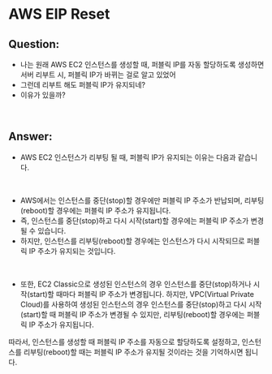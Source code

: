 # AWS EIP Reset

## Question:

- 나는 원래 AWS EC2 인스턴스를 생성할 때, 퍼블릭 IP를 자동 할당하도록 생성하면 서버 리부트 시, 퍼블릭 IP가 바뀌는 걸로 알고 있었어
- 그런데 리부트 해도 퍼블릭 IP가 유지되네? 
- 이유가 있을까?

<br>

## Answer:

- AWS EC2 인스턴스가 리부팅 될 때, 퍼블릭 IP가 유지되는 이유는 다음과 같습니다.

<br>

- AWS에서는 인스턴스를 중단(stop)할 경우에만 퍼블릭 IP 주소가 반납되며, 리부팅(reboot)할 경우에는 퍼블릭 IP 주소가 유지됩니다. 
- 즉, 인스턴스를 중단(stop)하고 다시 시작(start)할 경우에는 퍼블릭 IP 주소가 변경될 수 있습니다. 
- 하지만, 인스턴스를 리부팅(reboot)할 경우에는 인스턴스가 다시 시작되므로 퍼블릭 IP 주소가 유지되는 것입니다.

<br>

- 또한, EC2 Classic으로 생성된 인스턴스의 경우 인스턴스를 중단(stop)하거나 시작(start)할 때마다 퍼블릭 IP 주소가 변경됩니다. 하지만, VPC(Virtual Private Cloud)를 사용하여 생성된 인스턴스의 경우 인스턴스를 중단(stop)하고 다시 시작(start)할 때 퍼블릭 IP 주소가 변경될 수 있지만, 리부팅(reboot)할 경우에는 퍼블릭 IP 주소가 유지됩니다.

따라서, 인스턴스를 생성할 때 퍼블릭 IP 주소를 자동으로 할당하도록 설정하고, 인스턴스를 리부팅(reboot)할 때는 퍼블릭 IP 주소가 유지될 것이라는 것을 기억하시면 됩니다.